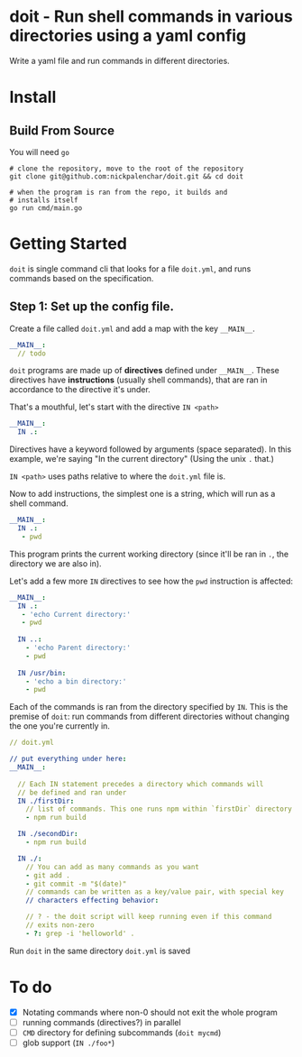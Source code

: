 # doit - Run shell commands in various directories using a yaml config

Write a yaml file and run commands in different directories.

# Install

## Build From Source

You will need `go`
```
# clone the repository, move to the root of the repository
git clone git@github.com:nickpalenchar/doit.git && cd doit

# when the program is ran from the repo, it builds and
# installs itself
go run cmd/main.go
```

# Getting Started

`doit` is single command cli that looks for a file `doit.yml`, and runs commands based on the specification.

## Step 1: Set up the config file.

Create a file called `doit.yml` and add a map with the key `__MAIN__`.

```yaml
__MAIN__:
  // todo
```

`doit` programs are made up of **directives** defined under `__MAIN__`. These directives have
**instructions** (usually shell commands), that are ran in accordance to the directive it's under.

That's a mouthful, let's start with the directive `IN <path>`

```yaml
__MAIN__:
  IN .:
```

Directives have a keyword followed by arguments (space separated). In this example, we're saying
"In the current directory" (Using the unix `.` that.)

`IN <path>` uses paths relative to where the `doit.yml` file is.

Now to add instructions, the simplest one is a string, which will run as a shell command.

```yaml
__MAIN__:
  IN .:
   - pwd
```

This program prints the current working directory (since it'll be ran in `.`, the directory we are also in).

Let's add a few more `IN` directives to see how the `pwd` instruction is affected:

```yaml
__MAIN__:
  IN .:
   - 'echo Current directory:'
   - pwd
  
  IN ..:
    - 'echo Parent directory:'
    - pwd
  
  IN /usr/bin:
    - 'echo a bin directory:'
    - pwd
```

Each of the commands is ran from the directory specified by `IN`. This is the premise of `doit`: run commands from different
directories without changing the one you're currently in.


```yaml
// doit.yml

// put everything under here:
__MAIN__:
  
  // Each IN statement precedes a directory which commands will
  // be defined and ran under
  IN ./firstDir:
    // list of commands. This one runs npm within `firstDir` directory
    - npm run build

  IN ./secondDir:
    - npm run build

  IN ./:
    // You can add as many commands as you want
    - git add .
    - git commit -m "$(date)"
    // commands can be written as a key/value pair, with special key
    // characters effecting behavior:

    // ? - the doit script will keep running even if this command
    // exits non-zero
    - ?: grep -i 'helloworld' .
```

Run `doit` in the same directory `doit.yml` is saved

# To do
- [x] Notating commands where non-0 should not exit the whole program
- [ ] running commands (directives?) in parallel
- [ ] `CMD` directory for defining subcommands (`doit mycmd`)
- [ ] glob support (`IN ./foo*`)